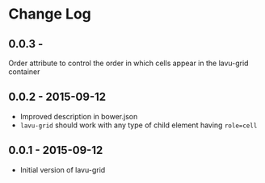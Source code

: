 # Change Log

## 0.0.3 - 
Order attribute to control the order in which cells appear in the lavu-grid container

## 0.0.2 - 2015-09-12
- Improved description in bower.json
- `lavu-grid` should work with any type of child element having `role=cell`

## 0.0.1 - 2015-09-12
- Initial version of lavu-grid
